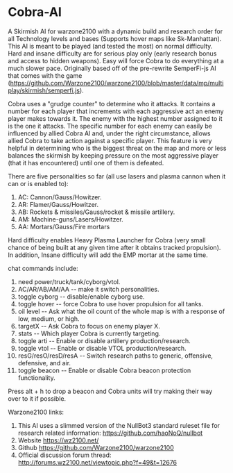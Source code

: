 # Cobra-AI
A Skirmish AI for warzone2100 with a dynamic build and research order for all Technology levels and bases (Supports hover maps like Sk-Manhattan). This AI is meant to be played (and tested the most) on normal difficulty. Hard and insane difficulty are for serious play only (early research bonus and access to hidden weapons). Easy will force Cobra to do everything at a much slower pace. Originally based off of the pre-rewrite SemperFi-js AI that comes with the game (https://github.com/Warzone2100/warzone2100/blob/master/data/mp/multiplay/skirmish/semperfi.js).

Cobra uses a "grudge counter" to determine who it attacks. It contains a number for each player that increments with each aggressive act an enemy player makes towards it. The enemy with the highest number assigned to it is the one it attacks. The specific number for each enemy can easily be influenced by allied Cobra AI and, under the right circumstance, allows allied Cobra to take action against a specific player. This feature is very helpful in determining who is the biggest threat on the map and more or less balances the skirmish by keeping pressure on the most aggressive player (that it has encountered) until one of them is defeated.

There are five personalities so far (all use lasers and plasma cannon when it can or is enabled to):

1. AC: Cannon/Gauss/Howitzer.
2. AR: Flamer/Gauss/Howitzer.
3. AB: Rockets & missiles/Gauss/rocket & missile artillery.
4. AM: Machine-guns/Lasers/Howitzer.
5. AA: Mortars/Gauss/Fire mortars


Hard difficulty enables Heavy Plasma Launcher for Cobra (very small chance of being built at any given time after it obtains tracked propulsion). In addition, Insane difficulty will add the EMP mortar at the same time.

chat commands include:
1. need power/truck/tank/cyborg/vtol.
2. AC/AR/AB/AM/AA -- make it switch personalities.
3. toggle cyborg -- disable/enable cyborg use.
4. toggle hover -- force Cobra to use hover propulsion for all tanks.
5. oil level -- Ask what the oil count of the whole map is with a response of low, medium, or high.
6. targetX -- Ask Cobra to focus on enemy player X.
7. stats -- Which player Cobra is currently targeting.
8. toggle arti -- Enable or disable artillery production/research.
9. toggle vtol -- Enable or disable VTOL production/research.
10. resG/resO/resD/resA -- Switch research paths to generic, offensive, defensive, and air.
11. toggle beacon -- Enable or disable Cobra beacon protection functionality.

Press alt + h to drop a beacon and Cobra units will try making their way over to it if possible.

Warzone2100 links:
1. This AI uses a slimmed version of the NullBot3 standard ruleset file for research related information: https://github.com/haoNoQ/nullbot
2. Website https://wz2100.net/
3. Github https://github.com/Warzone2100/warzone2100
4. Official discussion forum thread: http://forums.wz2100.net/viewtopic.php?f=49&t=12676
